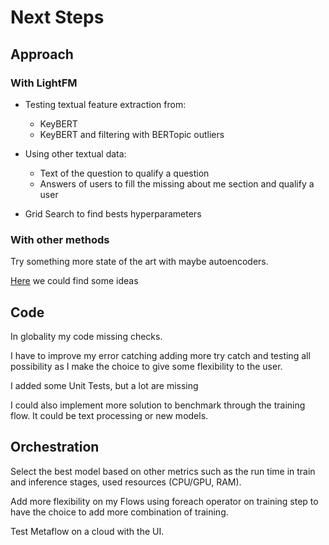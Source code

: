 # Next Steps

## Approach

### With LightFM

- Testing textual feature extraction from:
    - KeyBERT
    - KeyBERT and filtering with BERTopic outliers

- Using other textual data:

    - Text of the question to qualify a question
    - Answers of users to fill the missing about me section and qualify a user

- Grid Search to find bests hyperparameters

### With other methods

Try something more state of the art with maybe autoencoders.

[Here](https://github.com/microsoft/recommenders) we could find some ideas



## Code


In globality my code missing checks.

I have to improve my error catching adding more try catch and testing all possibility as I make the choice to give some flexibility to the user.

I added some Unit Tests, but a lot are missing

I could also implement more solution to benchmark through the training flow. It could be text processing or new models.


## Orchestration

Select the best model based on other metrics such as the run time in train and inference stages, used resources (CPU/GPU, RAM).

Add more flexibility on my Flows using foreach operator on training step to have the choice to add more combination of training.

Test Metaflow on a cloud with the UI.
